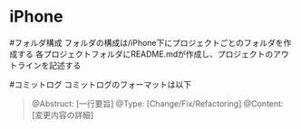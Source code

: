 iPhone
======
#フォルダ構成
フォルダの構成は/iPhone下にプロジェクトごとのフォルダを作成する
各プロジェクトフォルダにREADME.mdが作成し、プロジェクトのアウトラインを記述する

#コミットログ
コミットログのフォーマットは以下


>@Abstruct: [一行要旨]
>@Type: [Change/Fix/Refactoring]
>@Content: [変更内容の詳細]
